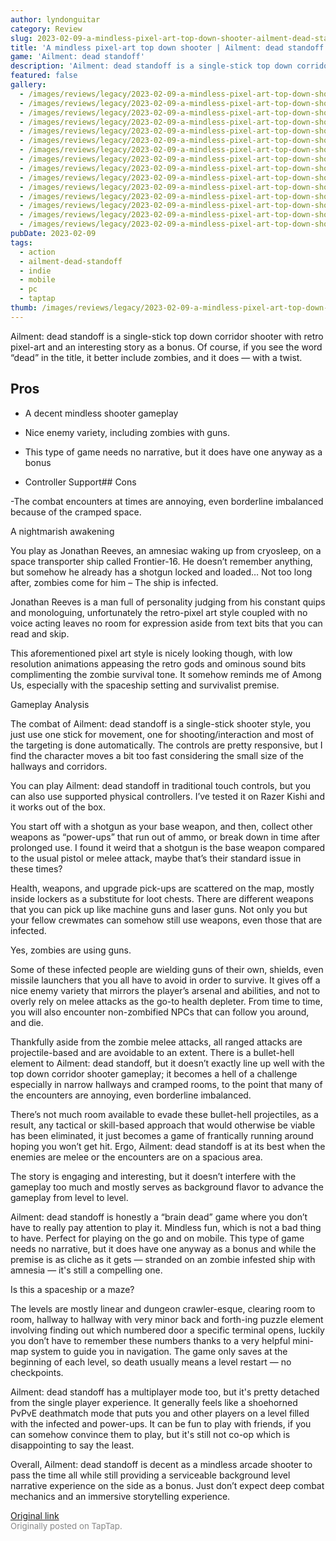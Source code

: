 ```yaml
---
author: lyndonguitar
category: Review
slug: 2023-02-09-a-mindless-pixel-art-top-down-shooter-ailment-dead-standoff-full-review
title: 'A mindless pixel-art top down shooter | Ailment: dead standoff - Full Review'
game: 'Ailment: dead standoff'
description: 'Ailment: dead standoff is a single-stick top down corridor shooter with retro pixel-art and an interesting story as a bonus. Of course, if you see the word “dead” in the title, it better include zombies, and it does — with a twist.'
featured: false
gallery:
  - /images/reviews/legacy/2023-02-09-a-mindless-pixel-art-top-down-shooter--ailment-dead-standoff---full-review-0.avif
  - /images/reviews/legacy/2023-02-09-a-mindless-pixel-art-top-down-shooter--ailment-dead-standoff---full-review-1.avif
  - /images/reviews/legacy/2023-02-09-a-mindless-pixel-art-top-down-shooter--ailment-dead-standoff---full-review-2.avif
  - /images/reviews/legacy/2023-02-09-a-mindless-pixel-art-top-down-shooter--ailment-dead-standoff---full-review-3.avif
  - /images/reviews/legacy/2023-02-09-a-mindless-pixel-art-top-down-shooter--ailment-dead-standoff---full-review-4.avif
  - /images/reviews/legacy/2023-02-09-a-mindless-pixel-art-top-down-shooter--ailment-dead-standoff---full-review-5.avif
  - /images/reviews/legacy/2023-02-09-a-mindless-pixel-art-top-down-shooter--ailment-dead-standoff---full-review-6.avif
  - /images/reviews/legacy/2023-02-09-a-mindless-pixel-art-top-down-shooter--ailment-dead-standoff---full-review-7.avif
  - /images/reviews/legacy/2023-02-09-a-mindless-pixel-art-top-down-shooter--ailment-dead-standoff---full-review-8.avif
  - /images/reviews/legacy/2023-02-09-a-mindless-pixel-art-top-down-shooter--ailment-dead-standoff---full-review-9.avif
  - /images/reviews/legacy/2023-02-09-a-mindless-pixel-art-top-down-shooter--ailment-dead-standoff---full-review-10.avif
  - /images/reviews/legacy/2023-02-09-a-mindless-pixel-art-top-down-shooter--ailment-dead-standoff---full-review-11.avif
  - /images/reviews/legacy/2023-02-09-a-mindless-pixel-art-top-down-shooter--ailment-dead-standoff---full-review-12.avif
  - /images/reviews/legacy/2023-02-09-a-mindless-pixel-art-top-down-shooter--ailment-dead-standoff---full-review-13.avif
  - /images/reviews/legacy/2023-02-09-a-mindless-pixel-art-top-down-shooter--ailment-dead-standoff---full-review-14.avif
pubDate: 2023-02-09
tags:
  - action
  - ailment-dead-standoff
  - indie
  - mobile
  - pc
  - taptap
thumb: /images/reviews/legacy/2023-02-09-a-mindless-pixel-art-top-down-shooter--ailment-dead-standoff---full-review-0.avif
---
```


Ailment: dead standoff is a single-stick top down corridor shooter with retro pixel-art and an interesting story as a bonus. Of course, if you see the word “dead” in the title, it better include zombies, and it does — with a twist.




## Pros



- A decent mindless shooter gameplay


- Nice enemy variety, including zombies with guns.


- This type of game needs no narrative, but it does have one anyway as a bonus


- Controller Support## Cons


-The combat encounters at times are annoying, even borderline imbalanced because of the cramped space.

A nightmarish awakening

You play as Jonathan Reeves, an amnesiac waking up from cryosleep, on a space transporter ship called Frontier-16. He doesn’t remember anything, but somehow he already has a shotgun locked and loaded… Not too long after, zombies come for him – The ship is infected.

Jonathan Reeves is a man full of personality judging from his constant quips and monologuing, unfortunately the retro-pixel art style coupled with no voice acting leaves no room for expression aside from text bits that you can read and skip.

This aforementioned pixel art style is nicely looking though, with low resolution animations appeasing the retro gods and ominous sound bits complimenting the zombie survival tone. It somehow reminds me of Among Us, especially with the spaceship setting and survivalist premise.

Gameplay Analysis

The combat of Ailment: dead standoff is a single-stick shooter style, you just use one stick for movement, one for shooting/interaction and most of the targeting is done automatically. The controls are pretty responsive, but I find the character moves a bit too fast considering the small size of the hallways and corridors.

You can play Ailment: dead standoff in traditional touch controls, but you can also use supported physical controllers. I’ve tested it on Razer Kishi and it works out of the box.

You start off with a shotgun as your base weapon, and then, collect other weapons as “power-ups” that run out of ammo, or break down in time after prolonged use. I found it weird that a shotgun is the base weapon compared to the usual pistol or melee attack, maybe that’s their standard issue in these times?

Health, weapons, and upgrade pick-ups are scattered on the map, mostly inside lockers as a substitute for loot chests. There are different weapons that you can pick up like machine guns and laser guns. Not only you but your fellow crewmates can somehow still use weapons, even those that are infected.

Yes, zombies are using guns.

Some of these infected people are wielding guns of their own, shields, even missile launchers that you all have to avoid in order to survive. It gives off a nice enemy variety that mirrors the player’s arsenal and abilities, and not to overly rely on melee attacks as the go-to health depleter. From time to time, you will also encounter non-zombified NPCs that can follow you around, and die.

Thankfully aside from the zombie melee attacks, all ranged attacks are projectile-based and are avoidable to an extent. There is a bullet-hell element to Ailment: dead standoff, but it doesn’t exactly line up well with the top down corridor shooter gameplay; it becomes a hell of a challenge especially in narrow hallways and cramped rooms, to the point that many of the encounters are annoying, even borderline imbalanced.

There’s not much room available to evade these bullet-hell projectiles, as a result, any tactical or skill-based approach that would otherwise be viable has been eliminated, it just becomes a game of frantically running around hoping you won’t get hit. Ergo, Ailment: dead standoff is at its best when the enemies are melee or the encounters are on a spacious area.

The story is engaging and interesting, but it doesn’t interfere with the gameplay too much and mostly serves as background flavor to advance the gameplay from level to level.

Ailment: dead standoff is honestly a “brain dead” game where you don’t have to really pay attention to play it. Mindless fun, which is not a bad thing to have. Perfect for playing on the go and on mobile. This type of game needs no narrative, but it does have one anyway as a bonus and while the premise is as cliche as it gets — stranded on an zombie infested ship with amnesia — it's still a compelling one.

Is this a spaceship or a maze?

The levels are mostly linear and dungeon crawler-esque, clearing room to room, hallway to hallway with very minor back and forth-ing puzzle element involving finding out which numbered door a specific terminal opens, luckily you don’t have to remember these numbers thanks to a very helpful mini-map system to guide you in navigation. The game only saves at the beginning of each level, so death usually means a level restart — no checkpoints.

Ailment: dead standoff has a multiplayer mode too, but it's pretty detached from the single player experience. It generally feels like a shoehorned PvPvE deathmatch mode that puts you and other players on a level filled with the infected and power-ups. It can be fun to play with friends, if you can somehow convince them to play, but it's still not co-op which is disappointing to say the least.

Overall, Ailment: dead standoff is decent as a mindless arcade shooter to pass the time all while still providing a serviceable background level narrative experience on the side as a bonus. Just don’t expect deep combat mechanics and an immersive storytelling experience.

[Original link](https://www.taptap.io/post/4480060)<br><span style="font-size: 0.95em; color: #888;">Originally posted on TapTap.</span>